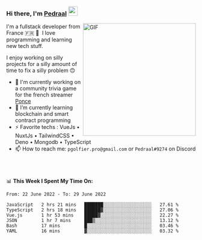 ### Hi there, I'm <a href="https://pedraal.dev" target="_blank">Pedraal</a> <img src="https://media.giphy.com/media/hvRJCLFzcasrR4ia7z/giphy.gif" width="25px">
<img align="right" alt="GIF" src="https://pedraal.dev/avatar.png" width="300" height="300" />

I'm a fullstack developer from France 🇫🇷 🥖 &nbsp;I love programming and learning new
tech stuff.

I enjoy working on silly projects for a silly amount of time to fix a silly problem 🙃

- 🔭  I'm currently working on a community trivia game for the french streamer <a href="https://twitch.tv/ponce" target="_blank">Ponce</a>
- 🌱 I’m currently learning blockchain and smart contract programming
- ⚡ Favorite techs : VueJs &bull; NuxtJs &bull; TailwindCSS &bull; Deno &bull; Mongodb &bull; TypeScript
- 📫 How to reach me: `pgolfier.pro@gmail.com` or `Pedraal#9274` on Discord

<br>
<br>

📊 **This Week I Spent My Time On:**
<!--START_SECTION:waka-->

```text
From: 22 June 2022 - To: 29 June 2022

JavaScript   2 hrs 21 mins   ███████░░░░░░░░░░░░░░░░░░   27.61 %
TypeScript   2 hrs 18 mins   ██████▓░░░░░░░░░░░░░░░░░░   27.06 %
Vue.js       1 hr 53 mins    █████▓░░░░░░░░░░░░░░░░░░░   22.27 %
JSON         1 hr 7 mins     ███▒░░░░░░░░░░░░░░░░░░░░░   13.12 %
Bash         17 mins         █░░░░░░░░░░░░░░░░░░░░░░░░   03.46 %
YAML         16 mins         ▓░░░░░░░░░░░░░░░░░░░░░░░░   03.32 %
```

<!--END_SECTION:waka-->
